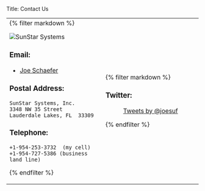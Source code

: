 Title: Contact Us

<table style="width: 100%">
<tr><td style="width: 50%">
{% filter markdown %}

![SunStar Systems](/images/sunstarlogowhole.png)

### Email:

- [Joe Schaefer](mailto:joe_schaefer@yahoo.com)

### Postal Address:

    SunStar Systems, Inc.
    3348 NW 35 Street
    Lauderdale Lakes, FL  33309

### Telephone:

    +1-954-253-3732  (my cell)
    +1-954-727-5386 (business land line) 

{% endfilter %}

</td><td style="width: 50%">

{% filter markdown %}

### Twitter:

<center>
<a class="twitter-timeline" href="https://twitter.com/joesuf" data-widget-id="484825803566235648">Tweets by @joesuf</a>
<script>!function(d,s,id){var js,fjs=d.getElementsByTagName(s)[0],p=/^http:/.test(d.location)?'http':'https';if(!d.getElementById(id)){js=d.createElement(s);js.id=id;js.src=p+"://platform.twitter.com/widgets.js";fjs.parentNode.insertBefore(js,fjs);}}(document,"script","twitter-wjs");</script>
</center>


{% endfilter %}

</td></tr></table>
